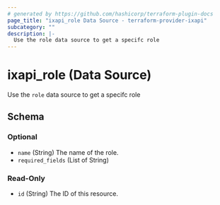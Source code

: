 ```yaml
---
# generated by https://github.com/hashicorp/terraform-plugin-docs
page_title: "ixapi_role Data Source - terraform-provider-ixapi"
subcategory: ""
description: |-
  Use the role data source to get a specifc role
---
```


# ixapi_role (Data Source)

Use the `role` data source to get a specifc role



<!-- schema generated by tfplugindocs -->
## Schema

### Optional

- `name` (String) The name of the role.
- `required_fields` (List of String)

### Read-Only

- `id` (String) The ID of this resource.



